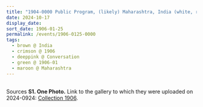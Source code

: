 ```yaml
---
title: "1904-0000 Public Program, (likely) Maharashtra, India (white, red, shawl, garland, high ceiling, wall, mike, Sahaja Yogis, stairs, pillars, flowers)"
date: 2024-10-17
display_date: 
sort_date: 1906-01-25
permalink: /events/1906-0125-0000
tags:
  - brown @ India
  - crimson @ 1906
  - deeppink @ Conversation
  - green @ 1906-01
  - maroon @ Maharashtra  
---
```


<br>

<wave-list>
  <list-title color="DarkSeaGreen" width="40">Sources</list-title>
  <list-item color="BlanchedAlmond"  width="280"><b>S1. One Photo.</b> Link to the gallery to which they were uploaded on 2024-0924: <a href="https://eternalmoments.smugmug.com/Collections/Mahipalsingh-Jaisingh-Raul-Collection/1906/">Collection 1906</a>.</list-item>
</wave-list>

<div style="text-align: center"><img src="" /></div>